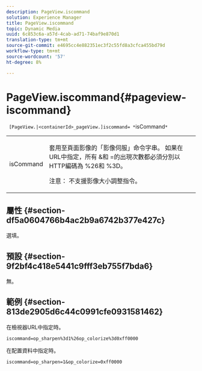 ```yaml
---
description: PageView.iscommand
solution: Experience Manager
title: PageView.iscommand
topic: Dynamic Media
uuid: 6c853c6a-a57d-4cab-ad71-74baf9e870d1
translation-type: tm+mt
source-git-commit: e4695cc4e882351ec3f2c55fd8a3cfca455bd79d
workflow-type: tm+mt
source-wordcount: '57'
ht-degree: 8%

---
```



# PageView.iscommand{#pageview-iscommand}

` [PageView.|<containerId>_pageView.]iscommand= *`isCommand`*`

<table id="table_9E7BB12BF371419F88DD4D24EF04632C"> 
 <tbody> 
  <tr> 
   <td colname="col1"> <p> <span class="codeph"><span class="varname"> isCommand</span></span> </p> </td> 
   <td colname="col2"> <p> 套用至頁面影像的「影像伺服」命令字串。 如果在URL中指定，所有<span class="codeph"> &amp;</span>和<span class="codeph"> =</span>的出現次數都必須分別以HTTP編碼為<span class="codeph"> %26</span>和<span class="codeph"> %3D</span>。 </p> <p> <p>注意： 不支援影像大小調整指令。 </p> </p> </td> 
  </tr> 
 </tbody> 
</table>

## 屬性 {#section-df5a0604766b4ac2b9a6742b377e427c}

選填。

## 預設 {#section-9f2bf4c418e5441c9fff3eb755f7bda6}

無。

## 範例 {#section-813de2905d6c44c0991cfe0931581462}

在檢視器URL中指定時。

`iscommand=op_sharpen%3d1%26op_colorize%3d0xff0000`

在配置資料中指定時。

`iscommand=op_sharpen=1&op_colorize=0xff0000`
